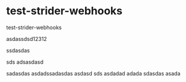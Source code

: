test-strider-webhooks
=====================

test-strider-webhooks

asdassdsd12312

ssdasdas

sds adsasdasd

sadasdas
asdadssadasdas
asdasd
sds
asdadad
adada
sdasdas
asada
